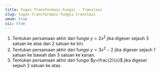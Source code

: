 ```yaml
---
title: Tugas Transformasi Fungsi - Translasi
slug: tugas-transformasi-fungsi-translasi
umum: true
xii: true
---
```


1. Tentukan persamaan akhir dari fungsi $y=2x^2$ jika digeser sejauh 3 satuan ke atas dan 2 satuan ke kiri.
2. Tentukan persamaan akhir dari fungsi $y=3x^2-2$ jika digeser sejauh 1 satuan ke bawah dan 3 satuan ke kanan.
3. Tentukan persamaan akhir dari fungsi $y=\frac{2}{x}$ jika digeser sejauh 2 satuan ke atas.
